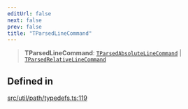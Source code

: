```yaml
---
editUrl: false
next: false
prev: false
title: "TParsedLineCommand"
---
```


> **TParsedLineCommand**: [`TParsedAbsoluteLineCommand`](/api/namespaces/util/type-aliases/tparsedabsolutelinecommand/) \| [`TParsedRelativeLineCommand`](/api/namespaces/util/type-aliases/tparsedrelativelinecommand/)

## Defined in

[src/util/path/typedefs.ts:119](https://github.com/fabricjs/fabric.js/blob/v6.0.0-rc4/src/util/path/typedefs.ts#L119)
